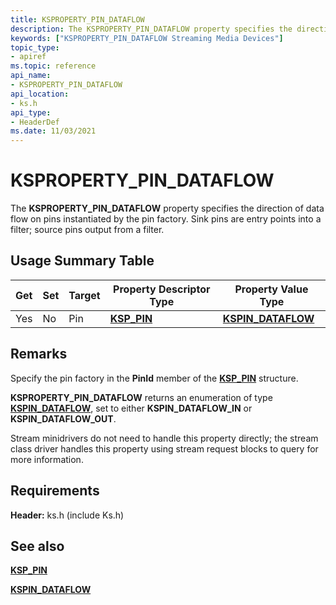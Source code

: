 ```yaml
---
title: KSPROPERTY_PIN_DATAFLOW
description: The KSPROPERTY_PIN_DATAFLOW property specifies the direction of data flow on pins instantiated by the pin factory. Sink pins are entry points into a filter; source pins output from a filter.
keywords: ["KSPROPERTY_PIN_DATAFLOW Streaming Media Devices"]
topic_type:
- apiref
ms.topic: reference
api_name:
- KSPROPERTY_PIN_DATAFLOW
api_location:
- ks.h
api_type:
- HeaderDef
ms.date: 11/03/2021
---
```


# KSPROPERTY_PIN_DATAFLOW

The **KSPROPERTY_PIN_DATAFLOW** property specifies the direction of data flow on pins instantiated by the pin factory. Sink pins are entry points into a filter; source pins output from a filter.

## Usage Summary Table

| Get | Set | Target | Property Descriptor Type | Property Value Type |
|--|--|--|--|--|
| Yes | No | Pin | [**KSP_PIN**](/windows-hardware/drivers/ddi/ks/ns-ks-ksp_pin) | [**KSPIN_DATAFLOW**](/windows-hardware/drivers/ddi/ks/ne-ks-kspin_dataflow) |

## Remarks

Specify the pin factory in the **PinId** member of the [**KSP_PIN**](/windows-hardware/drivers/ddi/ks/ns-ks-ksp_pin) structure.

**KSPROPERTY_PIN_DATAFLOW** returns an enumeration of type [**KSPIN_DATAFLOW**](/windows-hardware/drivers/ddi/ks/ne-ks-kspin_dataflow), set to either **KSPIN_DATAFLOW_IN** or **KSPIN_DATAFLOW_OUT**.

Stream minidrivers do not need to handle this property directly; the stream class driver handles this property using stream request blocks to query for more information.

## Requirements

**Header:** ks.h (include Ks.h)

## See also

[**KSP_PIN**](/windows-hardware/drivers/ddi/ks/ns-ks-ksp_pin)

[**KSPIN_DATAFLOW**](/windows-hardware/drivers/ddi/ks/ne-ks-kspin_dataflow)

